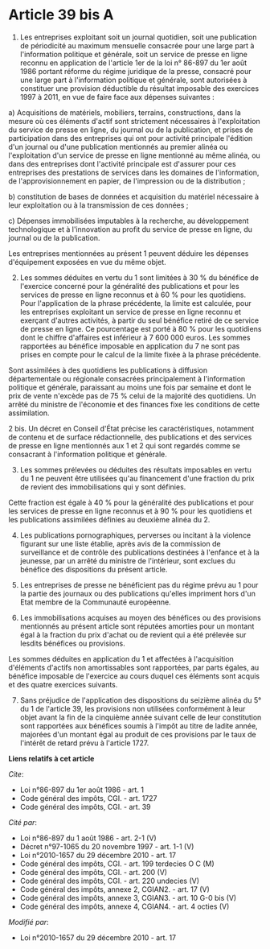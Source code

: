 # Article 39 bis A

1. Les entreprises exploitant soit un journal quotidien, soit une publication de périodicité au maximum mensuelle consacrée
pour une large part à l'information politique et générale, soit un service de presse en ligne reconnu en application de
l'article 1er de la loi n° 86-897 du 1er août 1986 portant réforme du régime juridique de la presse, consacré pour une large
part à l'information politique et générale, sont autorisées à constituer une provision déductible du résultat imposable des
exercices 1997 à 2011, en vue de faire face aux dépenses suivantes : 

a) Acquisitions de matériels, mobiliers, terrains, constructions, dans la mesure où ces éléments d'actif sont strictement
nécessaires à l'exploitation du service de presse en ligne, du journal ou de la publication, et prises de participation dans
des entreprises qui ont pour activité principale l'édition d'un journal ou d'une publication mentionnés au premier alinéa ou
l'exploitation d'un service de presse en ligne mentionné au même alinéa, ou dans des entreprises dont l'activité principale
est d'assurer pour ces entreprises des prestations de services dans les domaines de l'information, de l'approvisionnement en
papier, de l'impression ou de la distribution ; 

b) constitution de bases de données et acquisition du matériel nécessaire à leur exploitation ou à la transmission de ces
données ; 

c) Dépenses immobilisées imputables à la recherche, au développement technologique et à l'innovation au profit du service de
presse en ligne, du journal ou de la publication. 

Les entreprises mentionnées au présent 1 peuvent déduire les dépenses d'équipement exposées en vue du même objet. 

2. Les sommes déduites en vertu du 1 sont limitées à 30 % du bénéfice de l'exercice concerné pour la généralité des
publications et pour les services de presse en ligne reconnus et à 60 % pour les quotidiens. Pour l'application de la phrase
précédente, la limite est calculée, pour les entreprises exploitant un service de presse en ligne reconnu et exerçant
d'autres activités, à partir du seul bénéfice retiré de ce service de presse en ligne. Ce pourcentage est porté à 80 % pour
les quotidiens dont le chiffre d'affaires est inférieur à 7 600 000 euros. Les sommes rapportées au bénéfice imposable en
application du 7 ne sont pas prises en compte pour le calcul de la limite fixée à la phrase précédente. 

Sont assimilées à des quotidiens les publications à diffusion départementale ou régionale consacrées principalement à
l'information politique et générale, paraissant au moins une fois par semaine et dont le prix de vente n'excède pas de 75 %
celui de la majorité des quotidiens. Un arrêté du ministre de l'économie et des finances fixe les conditions de cette
assimilation. 

2 bis. Un décret en Conseil d'État précise les caractéristiques, notamment de contenu et de surface rédactionnelle, des
publications et des services de presse en ligne mentionnés aux 1 et 2 qui sont regardés comme se consacrant à l'information
politique et générale. 

3. Les sommes prélevées ou déduites des résultats imposables en vertu du 1 ne peuvent être utilisées qu'au financement d'une
fraction du prix de revient des immobilisations qui y sont définies. 

Cette fraction est égale à 40 % pour la généralité des publications et pour les services de presse en ligne reconnus et à 90
% pour les quotidiens et les publications assimilées définies au deuxième alinéa du 2. 

4. Les publications pornographiques, perverses ou incitant à la violence figurant sur une liste établie, après avis de la
commission de surveillance et de contrôle des publications destinées à l'enfance et à la jeunesse, par un arrêté du ministre
de l'intérieur, sont exclues du bénéfice des dispositions du présent article. 

5. Les entreprises de presse ne bénéficient pas du régime prévu au 1 pour la partie des journaux ou des publications qu'elles
impriment hors d'un Etat membre de la Communauté européenne. 

6. Les immobilisations acquises au moyen des bénéfices ou des provisions mentionnés au présent article sont réputées amorties
pour un montant égal à la fraction du prix d'achat ou de revient qui a été prélevée sur lesdits bénéfices ou provisions. 

Les sommes déduites en application du 1 et affectées à l'acquisition d'éléments d'actifs non amortissables sont rapportées,
par parts égales, au bénéfice imposable de l'exercice au cours duquel ces éléments sont acquis et des quatre exercices
suivants. 

7. Sans préjudice de l'application des dispositions du seizième alinéa du 5° du 1 de l'article 39, les provisions non
utilisées conformément à leur objet avant la fin de la cinquième année suivant celle de leur constitution sont rapportées aux
bénéfices soumis à l'impôt au titre de ladite année, majorées d'un montant égal au produit de ces provisions par le taux de
l'intérêt de retard prévu à l'article 1727.

**Liens relatifs à cet article**

_Cite_:

  - Loi n°86-897 du 1er août 1986 - art. 1
  - Code général des impôts, CGI. - art. 1727
  - Code général des impôts, CGI. - art. 39

_Cité par_:

  - Loi n°86-897 du 1 août 1986 - art. 2-1 (V)
  - Décret n°97-1065 du 20 novembre 1997 - art. 1-1 (V)
  - Loi n°2010-1657 du 29 décembre 2010 - art. 17
  - Code général des impôts, CGI. - art. 199 terdecies O C (M)
  - Code général des impôts, CGI. - art. 200 (V)
  - Code général des impôts, CGI. - art. 220 undecies (V)
  - Code général des impôts, annexe 2, CGIAN2. - art. 17 (V)
  - Code général des impôts, annexe 3, CGIAN3. - art. 10 G-0 bis (V)
  - Code général des impôts, annexe 4, CGIAN4. - art. 4 octies (V)

_Modifié par_:

  - Loi n°2010-1657 du 29 décembre 2010 - art. 17
